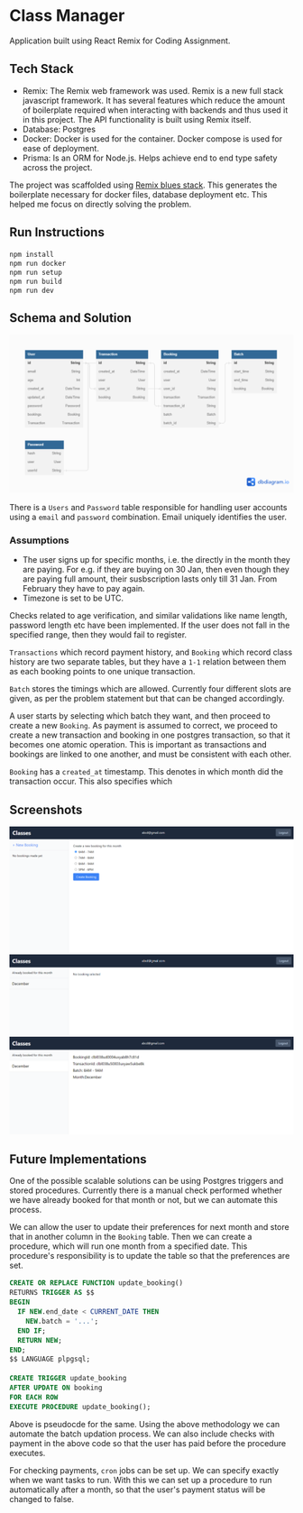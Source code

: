 # Class Manager

Application built using React Remix for Coding Assignment.

## Tech Stack

- Remix: The Remix web framework was used. Remix is a new full stack javascript framework. It has several features which reduce the amount of boilerplate required when interacting with backends and thus used it in this project. The API functionality is built using Remix itself.
- Database: Postgres
- Docker: Docker is used for the container. Docker compose is used for ease of deployment.
- Prisma: Is an ORM for Node.js. Helps achieve end to end type safety across the project.

The project was scaffolded using [Remix blues stack](https://github.com/remix-run/blues-stack). This generates the boilerplate necessary for docker files, database deployment etc. This helped me focus on directly solving the problem.

## Run Instructions

```
npm install
npm run docker
npm run setup
npm run build
npm run dev
```

## Schema and Solution

![ER Diagram](./schema.png)

There is a `Users` and `Password` table responsible for handling user accounts using a `email` and `password` combination. Email uniquely identifies the user.

### Assumptions

- The user signs up for specific months, i.e. the directly in the month they are paying. For e.g. if they are buying on 30 Jan, then even though they are paying full amount, their susbscription lasts only till 31 Jan. From February they have to pay again.
- Timezone is set to be UTC.

Checks related to age verification, and similar validations like name length, password length etc have been implemented.
If the user does not fall in the specified range, then they would fail to register.

`Transactions` which record payment history, and `Booking` which record class history are two separate tables, but they have a `1-1` relation between them as each booking points to one unique transaction.

`Batch` stores the timings which are allowed. Currently four different slots are given, as per the problem statement but that can be changed accordingly.

A user starts by selecting which batch they want, and then proceed to create a new `Booking`. As payment is assumed to correct, we proceed to create a new transaction and booking in one postgres transaction, so that it becomes one atomic operation. This is important as transactions and bookings are linked to one another, and must be consistent with each other.

`Booking` has a `created_at` timestamp. This denotes in which month did the transaction occur. This also specifies which

## Screenshots

![Image 1](./img_1.png)
![Image 2](./img_2.png)
![Image 3](./img_3.png)

## Future Implementations

One of the possible scalable solutions can be using Postgres triggers and stored procedures. Currently there is a manual check performed whether we have already booked for that month or not, but we can automate this process.

We can allow the user to update their preferences for next month and store that in another column in the `Booking` table. Then we can create a procedure, which will run one month from a specified date. This procedure's responsibility is to update the table so that the preferences are set.

```sql
CREATE OR REPLACE FUNCTION update_booking()
RETURNS TRIGGER AS $$
BEGIN
  IF NEW.end_date < CURRENT_DATE THEN
    NEW.batch = '...';
  END IF;
  RETURN NEW;
END;
$$ LANGUAGE plpgsql;

CREATE TRIGGER update_booking
AFTER UPDATE ON booking
FOR EACH ROW
EXECUTE PROCEDURE update_booking();

```

Above is pseudocde for the same. Using the above methodology we can automate the batch updation process. We can also include checks with payment in the above code so that the user has paid before the procedure executes.

For checking payments, `cron` jobs can be set up. We can specify exactly when we want tasks to run. With this we can set up a procedure to run automatically after a month, so that the user's payment status will be changed to false.
